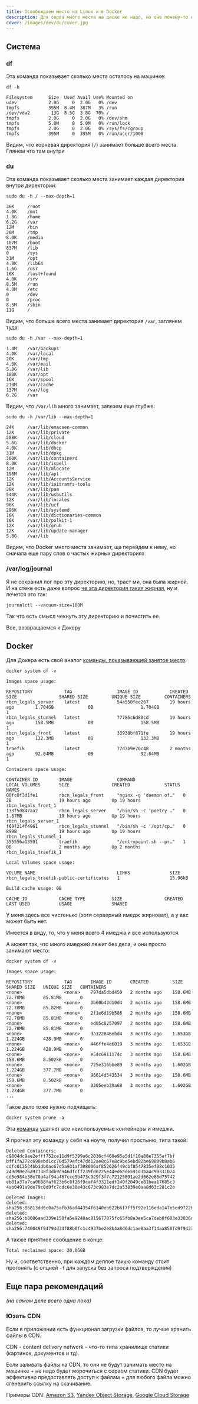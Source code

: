 ```yaml
---
title: Освобождаем место на Linux и в Docker
description: Для серва много места на диске не надо, но оно почему-то куда-то пропадает, разбираемся куда и как чистить
cover: /images/dev/du/cover.jpg
---
```


## Система

### df

Эта команда показывает сколько места осталось на машинке:

```
df -h

Filesystem      Size  Used Avail Use% Mounted on
udev            2.0G     0  2.0G   0% /dev
tmpfs           395M  8.4M  387M   3% /run
/dev/vda2        13G  8.5G  3.8G  70% /
tmpfs           2.0G     0  2.0G   0% /dev/shm
tmpfs           5.0M     0  5.0M   0% /run/lock
tmpfs           2.0G     0  2.0G   0% /sys/fs/cgroup
tmpfs           395M     0  395M   0% /run/user/1000
```

Видим, что корневая директория (`/`) занимает больше всего места. Глянем что там внутри 

### du

Эта команда показывает сколько места занимает каждая директория внутри директории:

```
sudo du -h / --max-depth=1

36K     /root
4.0K    /mnt
1.8G    /home
6.2G    /var
12M     /bin
26M     /tmp
8.0K    /media
107M    /boot
837M    /lib
0       /sys
31M     /opt
4.0K    /lib64
1.6G    /usr
16K     /lost+found
4.0K    /srv
8.5M    /run
4.8M    /etc
0       /dev
0       /proc
8.5M    /sbin
11G     /
```

Видим, что больше всего места занимает директория `/var`, заглянем туда:

```
sudo du -h /var --max-depth=1

1.4M    /var/backups
4.0K    /var/local
20K     /var/tmp
4.0K    /var/mail
5.8G    /var/lib
180K    /var/opt
16K     /var/spool
210M    /var/cache
137M    /var/log
6.2G    /var
```

Видим, что `/var/lib` много занимает, залезем еще глубже:

```
sudo du -h /var/lib --max-depth=1

24K     /var/lib/emacsen-common
12K     /var/lib/private
288K    /var/lib/cloud
5.6G    /var/lib/docker
4.0K    /var/lib/dhcp
31M     /var/lib/dpkg
300K    /var/lib/containerd
8.0K    /var/lib/ispell
12M     /var/lib/mlocate
196M    /var/lib/apt
12K     /var/lib/AccountsService
12K     /var/lib/initramfs-tools
28K     /var/lib/pam
544K    /var/lib/usbutils
12K     /var/lib/locales
96K     /var/lib/ucf
296K    /var/lib/systemd
16K     /var/lib/dictionaries-common
16K     /var/lib/polkit-1
12K     /var/lib/grub
12K     /var/lib/update-manager
5.8G    /var/lib
```

Видим, что Docker много места занимает, ща перейдем к нему, но сначала еще пару слов о частых жирных директориях

### /var/log/journal

Я не сохранил лог про эту директорию, но, траст ми, она была жирной. И на стеке есть даже вопрос [че эта директория такая жирная](https://askubuntu.com/questions/1238214/big-var-log-journal), ну и лечется это так:

```
journalctl --vacuum-size=100M
```

Так что есть смысл чекнуть эту директорию и почистить ее. 

Все, возвращаемся к Докеру

## Docker

Для Докера есть свой аналог [команды, показывающей занятое место](https://docs.docker.com/engine/reference/commandline/system_df/):

```
docker system df -v

Images space usage:

REPOSITORY            TAG                 IMAGE ID            CREATED             SIZE                SHARED SIZE         UNIQUE SIZE         CONTAINERS
rbcn_legals_server    latest              54a550fee267        19 hours ago        1.704GB             0B                  1.704GB             1
rbcn_legals_stunnel   latest              77785c6d80cd        19 hours ago        158.5MB             0B                  158.5MB             1
rbcn_legals_front     latest              33938bf871fe        19 hours ago        132.3MB             0B                  132.3MB             1
traefik               latest              77d3b9e70c48        2 months ago        92.04MB             0B                  92.04MB             1

Containers space usage:

CONTAINER ID        IMAGE                 COMMAND                  LOCAL VOLUMES       SIZE                CREATED             STATUS              NAMES
00fc0f3d1fe1        rbcn_legals_front     "nginx -g 'daemon of…"   0                   2B                  19 hours ago        Up 19 hours         rbcn_legals_front_1
133f5d847aa2        rbcn_legals_server    "/bin/sh -c 'poetry …"   0                   1.67MB              19 hours ago        Up 19 hours         rbcn_legals_server_1
f69f214f4961        rbcn_legals_stunnel   "/bin/sh -c '/opt/cp…"   0                   899B                19 hours ago        Up 19 hours         rbcn_legals_stunnel_1
355556a13591        traefik               "/entrypoint.sh --pr…"   1                   0B                  2 months ago        Up 2 months         rbcn_legals_traefik_1

Local Volumes space usage:

VOLUME NAME                               LINKS               SIZE
rbcn_legals_traefik-public-certificates   1                   15.96kB

Build cache usage: 0B

CACHE ID            CACHE TYPE          SIZE                CREATED             LAST USED           USAGE               SHARED
```

У меня здесь все чистенько (хотя серверный имедж жирноват), а у вас может быть нет. 

Имеется в виду, то, что у меня всего 4 имеджа и все используются. 

А может так, что много имеджей лежит без дела, и они просто занимают место:

```
docker system df -v

Images space usage:

REPOSITORY            TAG       IMAGE ID       CREATED         SIZE      SHARED SIZE   UNIQUE SIZE   CONTAINERS
<none>                <none>    797da5dbd450   2 months ago    158.6MB   72.78MB       85.81MB       0
<none>                <none>    3b60b43d10d4   2 months ago    158.6MB   72.78MB       85.82MB       0
<none>                <none>    2f1e6d19b586   2 months ago    158.6MB   72.78MB       85.81MB       0
<none>                <none>    ed05c8257097   2 months ago    158.6MB   72.78MB       85.81MB       0
<none>                <none>    da322046ebd4   3 months ago    1.653GB   1.224GB       428.9MB       0
<none>                <none>    446ffe4e6819   3 months ago    1.653GB   1.224GB       428.9MB       0
<none>                <none>    e54c6911174c   3 months ago    158.6MB   158.6MB       8.502kB       0
<none>                <none>    725e316bbe89   3 months ago    1.602GB   1.224GB       377.7MB       0
<none>                <none>    96614d543534   3 months ago    158.6MB   158.6MB       8.502kB       0
<none>                <none>    0305eeb39a68   3 months ago    1.602GB   1.224GB       377.7MB       0
...
```

Такое дело тоже нужно подчищать:

```
docker system prune -a
```

Эта [команда](https://docs.docker.com/engine/reference/commandline/system_prune/) удаляет все неиспользуемые контейнеры и имеджи.

Я прогнал эту команду у себя на ноуте, получил простыню, типа такой:

```
Deleted Containers:
c9804dc9ae2efff752ce11d9f5399a6c2036cf468e95a5d1f10a88e7355af7bf
bff1fa272c698ebd1cc70d579efc47dd12ae8c67e8c9be5ebd82be69809b8ab6
cdfc012534bb1db0ac67d5a931af308006af852626f49cbf8547835ef08c1035
249d90e26a92138f3db9c946dfcff239fd6225e44ed6ad6591d3ba4c99331074
cd5e984e38e70a4af94a467cce5b473c929f3f7c72125891ae2d662e86d75742
eb81a37a7ca0688faf623b6c8f26f9caf4f3311edf240f2049ce81bea17685c3
4ab0491a9de79c0d9fc7cdc6e38e43c073c983e7dc2a53839e0aa8d63c281c2e

Deleted Images:
deleted: sha256:85813dd6c0a75afb36af44354f6140eb622b6f7ff5f92e116eda147e5ed97226
deleted: sha256:b8086aad339e150fa5e9240ac815677875fc65fb8a3ee5ca7deb8f603e33036d
deleted: sha256:740049f94794d34f88b0fc1c4937be2e8b4a8d6dc1ae8aa3f14aa850fd9f9423
```

А также приятное сообщение в конце:

```
Total reclaimed space: 20.05GB
```

Ну и, соответственно, при каждом деплое такую команду стоит прогонять (с опцией `-f` для запуска без запроса подтверждения)

## Еще пара рекомендаций

*(на самом деле всего одна пока)*

### Юзать CDN

Если в приложении есть функционал загрузки файлов, то лучше хранить файлы в CDN.

CDN - content delivery network - что-то типа хранилище статики (картинок, документов и тд).

Если заливать файлы на CDN, то они не будут занимать место на машинке + не надо будет морочиться с сервом статики. 
CDN будет эффективно предоставлять доступ к файлам + для любого файла можно сгенерить ссылку на скачивание.

Примеры CDN: [Amazon S3](https://aws.amazon.com/ru/s3/), [Yandex Object Storage](https://cloud.yandex.ru/services/storage), [Google Cloud Storage](https://cloud.google.com/storage)


